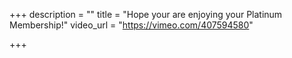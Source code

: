 +++
description = ""
title = "Hope your are enjoying your Platinum Membership!"
video_url = "https://vimeo.com/407594580"

+++
